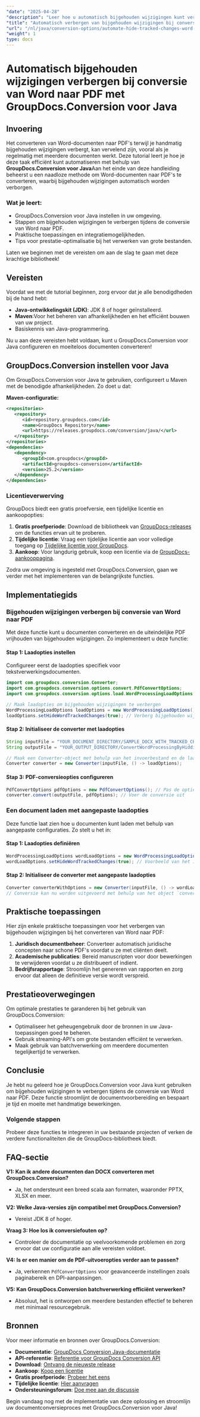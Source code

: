 ```yaml
---
"date": "2025-04-28"
"description": "Leer hoe u automatisch bijgehouden wijzigingen kunt verbergen tijdens de conversie van Word naar PDF met GroupDocs.Conversion voor Java. Stroomlijn de documentvoorbereiding efficiënt."
"title": "Automatisch verbergen van bijgehouden wijzigingen bij conversie van Word naar PDF met GroupDocs.Conversion voor Java"
"url": "/nl/java/conversion-options/automate-hide-tracked-changes-word-pdf-conversion-groupdocs-java/"
"weight": 1
type: docs
---
```

# Automatisch bijgehouden wijzigingen verbergen bij conversie van Word naar PDF met GroupDocs.Conversion voor Java

## Invoering

Het converteren van Word-documenten naar PDF's terwijl je handmatig bijgehouden wijzigingen verbergt, kan vervelend zijn, vooral als je regelmatig met meerdere documenten werkt. Deze tutorial leert je hoe je deze taak efficiënt kunt automatiseren met behulp van **GroupDocs.Conversion voor Java**Aan het einde van deze handleiding beheerst u een naadloze methode om Word-documenten naar PDF's te converteren, waarbij bijgehouden wijzigingen automatisch worden verborgen.

### Wat je leert:
- GroupDocs.Conversion voor Java instellen in uw omgeving.
- Stappen om bijgehouden wijzigingen te verbergen tijdens de conversie van Word naar PDF.
- Praktische toepassingen en integratiemogelijkheden.
- Tips voor prestatie-optimalisatie bij het verwerken van grote bestanden.

Laten we beginnen met de vereisten om aan de slag te gaan met deze krachtige bibliotheek!

## Vereisten

Voordat we met de tutorial beginnen, zorg ervoor dat je alle benodigdheden bij de hand hebt:
- **Java-ontwikkelingskit (JDK)**: JDK 8 of hoger geïnstalleerd.
- **Maven**:Voor het beheren van afhankelijkheden en het efficiënt bouwen van uw project.
- Basiskennis van Java-programmering.

Nu u aan deze vereisten hebt voldaan, kunt u GroupDocs.Conversion voor Java configureren en moeiteloos documenten converteren!

## GroupDocs.Conversion instellen voor Java

Om GroupDocs.Conversion voor Java te gebruiken, configureert u Maven met de benodigde afhankelijkheden. Zo doet u dat:

**Maven-configuratie:**

```xml
<repositories>
   <repository>
      <id>repository.groupdocs.com</id>
      <name>GroupDocs Repository</name>
      <url>https://releases.groupdocs.com/conversion/java/</url>
   </repository>
</repositories>
<dependencies>
   <dependency>
      <groupId>com.groupdocs</groupId>
      <artifactId>groupdocs-conversion</artifactId>
      <version>25.2</version>
   </dependency>
</dependencies>
```

### Licentieverwerving

GroupDocs biedt een gratis proefversie, een tijdelijke licentie en aankoopopties:

1. **Gratis proefperiode**: Download de bibliotheek van [GroupDocs-releases](https://releases.groupdocs.com/conversion/java/) om de functies ervan uit te proberen.
2. **Tijdelijke licentie**: Vraag een tijdelijke licentie aan voor volledige toegang op [Tijdelijke licentie voor GroupDocs](https://purchase.groupdocs.com/temporary-license/).
3. **Aankoop**: Voor langdurig gebruik, koop een licentie via de [GroupDocs-aankooppagina](https://purchase.groupdocs.com/buy).

Zodra uw omgeving is ingesteld met GroupDocs.Conversion, gaan we verder met het implementeren van de belangrijkste functies.

## Implementatiegids

### Bijgehouden wijzigingen verbergen bij conversie van Word naar PDF

Met deze functie kunt u documenten converteren en de uiteindelijke PDF vrijhouden van bijgehouden wijzigingen. Zo implementeert u deze functie:

#### Stap 1: Laadopties instellen
Configureer eerst de laadopties specifiek voor tekstverwerkingsdocumenten.

```java
import com.groupdocs.conversion.Converter;
import com.groupdocs.conversion.options.convert.PdfConvertOptions;
import com.groupdocs.conversion.options.load.WordProcessingLoadOptions;

// Maak laadopties om bijgehouden wijzigingen te verbergen
WordProcessingLoadOptions loadOptions = new WordProcessingLoadOptions();
loadOptions.setHideWordTrackedChanges(true); // Verberg bijgehouden wijzigingen tijdens conversie
```

#### Stap 2: Initialiseer de converter met laadopties

```java
String inputFile = "YOUR_DOCUMENT_DIRECTORY/SAMPLE_DOCX_WITH_TRACKED_CHANGES";
String outputFile = "YOUR_OUTPUT_DIRECTORY/ConvertWordProcessingByHiddingTrackedChanges.pdf";

// Maak een Converter-object met behulp van het invoerbestand en de laadopties
Converter converter = new Converter(inputFile, () -> loadOptions);
```

#### Stap 3: PDF-conversieopties configureren

```java
PdfConvertOptions pdfOptions = new PdfConvertOptions(); // Pas de opties naar behoefte aan
converter.convert(outputFile, pdfOptions); // Voer de conversie uit
```

### Een document laden met aangepaste laadopties

Deze functie laat zien hoe u documenten kunt laden met behulp van aangepaste configuraties. Zo stelt u het in:

#### Stap 1: Laadopties definiëren

```java
WordProcessingLoadOptions wordLoadOptions = new WordProcessingLoadOptions();
wordLoadOptions.setHideWordTrackedChanges(true); // Voorbeeld van het instellen van een specifieke optie
```

#### Stap 2: Initialiseer de converter met aangepaste laadopties

```java
Converter converterWithOptions = new Converter(inputFile, () -> wordLoadOptions);
// Conversie kan nu worden uitgevoerd met behulp van het object `converterWithOptions`.
```

## Praktische toepassingen

Hier zijn enkele praktische toepassingen voor het verbergen van bijgehouden wijzigingen bij het converteren van Word naar PDF:

1. **Juridisch documentbeheer**: Converteer automatisch juridische concepten naar schone PDF's voordat u ze met cliënten deelt.
2. **Academische publicaties**: Bereid manuscripten voor door bewerkingen te verwijderen voordat u ze distribueert of indient.
3. **Bedrijfsrapportage**: Stroomlijn het genereren van rapporten en zorg ervoor dat alleen de definitieve versie wordt verspreid.

## Prestatieoverwegingen

Om optimale prestaties te garanderen bij het gebruik van GroupDocs.Conversion:
- Optimaliseer het geheugengebruik door de bronnen in uw Java-toepassingen goed te beheren.
- Gebruik streaming-API's om grote bestanden efficiënt te verwerken.
- Maak gebruik van batchverwerking om meerdere documenten tegelijkertijd te verwerken.

## Conclusie

Je hebt nu geleerd hoe je GroupDocs.Conversion voor Java kunt gebruiken om bijgehouden wijzigingen te verbergen tijdens de conversie van Word naar PDF. Deze functie stroomlijnt de documentvoorbereiding en bespaart je tijd en moeite met handmatige bewerkingen.

### Volgende stappen

Probeer deze functies te integreren in uw bestaande projecten of verken de verdere functionaliteiten die de GroupDocs-bibliotheek biedt.

## FAQ-sectie

**V1: Kan ik andere documenten dan DOCX converteren met GroupDocs.Conversion?**
- Ja, het ondersteunt een breed scala aan formaten, waaronder PPTX, XLSX en meer.

**V2: Welke Java-versies zijn compatibel met GroupDocs.Conversion?**
- Vereist JDK 8 of hoger.

**Vraag 3: Hoe los ik conversiefouten op?**
- Controleer de documentatie op veelvoorkomende problemen en zorg ervoor dat uw configuratie aan alle vereisten voldoet.

**V4: Is er een manier om de PDF-uitvoeropties verder aan te passen?**
- Ja, verkennen `PdfConvertOptions` voor geavanceerde instellingen zoals paginabereik en DPI-aanpassingen.

**V5: Kan GroupDocs.Conversion batchverwerking efficiënt verwerken?**
- Absoluut, het is ontworpen om meerdere bestanden effectief te beheren met minimaal resourcegebruik.

## Bronnen

Voor meer informatie en bronnen over GroupDocs.Conversion:
- **Documentatie**: [GroupDocs Conversion Java-documentatie](https://docs.groupdocs.com/conversion/java/)
- **API-referentie**: [Referentie voor GroupDocs Conversion API](https://reference.groupdocs.com/conversion/java/)
- **Download**: [Ontvang de nieuwste release](https://releases.groupdocs.com/conversion/java/)
- **Aankoop**: [Koop een licentie](https://purchase.groupdocs.com/buy)
- **Gratis proefperiode**: [Probeer het eens](https://releases.groupdocs.com/conversion/java/)
- **Tijdelijke licentie**: [Hier aanvragen](https://purchase.groupdocs.com/temporary-license/)
- **Ondersteuningsforum**: [Doe mee aan de discussie](https://forum.groupdocs.com/c/conversion/10)

Begin vandaag nog met de implementatie van deze oplossing en stroomlijn uw documentconversieproces met GroupDocs.Conversion voor Java!